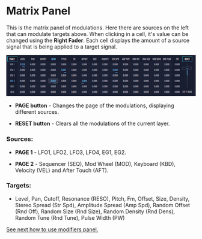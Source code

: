 # Matrix Panel

This is the matrix panel of modulations. Here there are sources on the left that can modulate targets above. When clicking in a cell, it's value can be changed using the **Right Fader**. Each cell displays the amount of a source signal that is being applied to a target signal.

<img src="images/matrix-panel.png" style="padding: 0px; bottom-padding: 0px;"/>

- **PAGE button** - Changes the page of the modulations, displaying different sources.

- **RESET button** - Clears all the modulations of the current layer.

### Sources:

- **PAGE 1** - LFO1, LFO2, LFO3, LFO4, EG1, EG2.

- **PAGE 2** - Sequencer (SEQ), Mod Wheel (MOD), Keyboard (KBD), Velocity (VEL) and After Touch (AFT).

### Targets:

- Level, Pan, Cutoff, Resonance (RESO), Pitch, Fm, Offset, Size, Density, Stereo Spread (Str Spd), Amplitude Spread (Amp Spd), Random Offset (Rnd Off), Random Size (Rnd Size), Random Density (Rnd Dens), Random Tune (Rnd Tune), Pulse Width (PW)

[See next how to use modifiers panel.](modifiers-panel)
